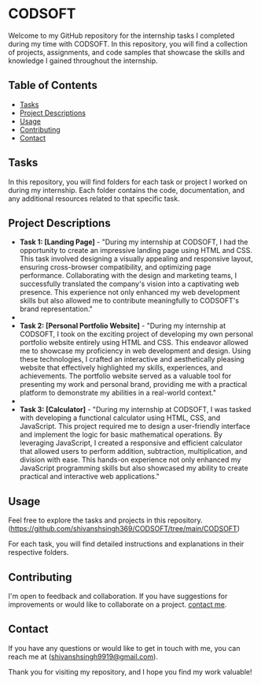 # CODSOFT
Welcome to my GitHub repository for the internship tasks I completed during my time with CODSOFT. In this repository, you will find a collection of projects, assignments, and code samples that showcase the skills and knowledge I gained throughout the internship.

## Table of Contents

- [Tasks](#tasks)
- [Project Descriptions](#project-descriptions)
- [Usage](#usage)
- [Contributing](#contributing)
- [Contact](#contact)

## Tasks

In this repository, you will find folders for each task or project I worked on during my internship. Each folder contains the code, documentation, and any additional resources related to that specific task.

## Project Descriptions

- **Task 1: [Landing Page]** - "During my internship at CODSOFT, I had the opportunity to create an impressive landing page using HTML and CSS. This task involved designing a visually appealing and responsive layout, ensuring cross-browser compatibility, and optimizing page performance. Collaborating with the design and marketing teams, I successfully translated the company's vision into a captivating web presence. This experience not only enhanced my web development skills but also allowed me to contribute meaningfully to CODSOFT's brand representation."
- 
- **Task 2: [Personal Portfolio Website]** - "During my internship at CODSOFT, I took on the exciting project of developing my own personal portfolio website entirely using HTML and CSS. This endeavor allowed me to showcase my proficiency in web development and design. Using these technologies, I crafted an interactive and aesthetically pleasing website that effectively highlighted my skills, experiences, and achievements. The portfolio website served as a valuable tool for presenting my work and personal brand, providing me with a practical platform to demonstrate my abilities in a real-world context."
-
- **Task 3: [Calculator]** - "During my internship at CODSOFT, I was tasked with developing a functional calculator using HTML, CSS, and JavaScript. This project required me to design a user-friendly interface and implement the logic for basic mathematical operations. By leveraging JavaScript, I created a responsive and efficient calculator that allowed users to perform addition, subtraction, multiplication, and division with ease. This hands-on experience not only enhanced my JavaScript programming skills but also showcased my ability to create practical and interactive web applications."

## Usage

Feel free to explore the tasks and projects in this repository. (https://github.com/shivanshsingh369/CODSOFT/tree/main/CODSOFT)


For each task, you will find detailed instructions and explanations in their respective folders.

## Contributing

I'm open to feedback and collaboration. If you have suggestions for improvements or would like to collaborate on a project. [contact me](#contact).

## Contact

If you have any questions or would like to get in touch with me, you can reach me at (shivanshsingh9919@gmail.com).

Thank you for visiting my repository, and I hope you find my work valuable!
